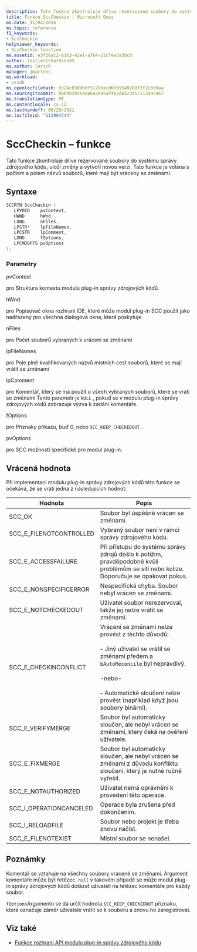 ```yaml
---
description: Tato funkce zkontroluje dříve rezervované soubory do systému správy zdrojového kódu, uloží změny a vytvoří novou verzi.
title: Funkce SccCheckin | Microsoft Docs
ms.date: 11/04/2016
ms.topic: reference
f1_keywords:
- SccCheckin
helpviewer_keywords:
- SccCheckin function
ms.assetid: e3f26ac2-6163-42e1-a764-22cfea5a3bc6
author: leslierichardson95
ms.author: lerich
manager: jmartens
ms.workload:
- vssdk
ms.openlocfilehash: d324c03096df5178decd6f6954928df3f2c6b9aa
ms.sourcegitcommit: bab002936a9a642e45af407d652345c113a9c467
ms.translationtype: MT
ms.contentlocale: cs-CZ
ms.lasthandoff: 06/25/2021
ms.locfileid: "112904744"
---
```

# <a name="scccheckin-function"></a>SccCheckin – funkce
Tato funkce zkontroluje dříve rezervované soubory do systému správy zdrojového kódu, uloží změny a vytvoří novou verzi. Tato funkce je volána s počtem a polem názvů souborů, které mají být vráceny se změnami.

## <a name="syntax"></a>Syntaxe

```cpp
SCCRTN SccCheckin (
   LPVOID    pvContext,
   HWND      hWnd,
   LONG      nFiles,
   LPSTR*    lpFileNames,
   LPCSTR    lpComment,
   LONG      fOptions,
   LPCMDOPTS pvOptions
);
```

### <a name="parameters"></a>Parametry
 pvContext

pro Struktura kontextu modulu plug-in správy zdrojových kódů.

 hWnd

pro Popisovač okna rozhraní IDE, které může modul plug-in SCC použít jako nadřazený pro všechna dialogová okna, která poskytuje.

 nFiles

pro Počet souborů vybraných k vrácení se změnami

 lpFileNames

pro Pole plně kvalifikovaných názvů místních cest souborů, které se mají vrátit se změnami

 lpComment

pro Komentář, který se má použít u všech vybraných souborů, které se vrátí se změnami Tento parametr je `NULL` , pokud se v modulu plug-in správy zdrojových kódů zobrazuje výzva k zadání komentáře.

 fOptions

pro Příznaky příkazu, buď 0, nebo `SCC_KEEP_CHECKEDOUT` .

 pvOptions

pro SCC možnosti specifické pro modul plug-in.

## <a name="return-value"></a>Vrácená hodnota
 Při implementaci modulu plug-in správy zdrojových kódů této funkce se očekává, že se vrátí jedna z následujících hodnot:

|Hodnota|Popis|
|-----------|-----------------|
|SCC_OK|Soubor byl úspěšně vrácen se změnami.|
|SCC_E_FILENOTCONTROLLED|Vybraný soubor není v rámci správy zdrojového kódu.|
|SCC_E_ACCESSFAILURE|Při přístupu do systému správy zdrojů došlo k potížím, pravděpodobně kvůli problémům se sítí nebo kolize. Doporučuje se opakovat pokus.|
|SCC_E_NONSPECIFICERROR|Nespecifická chyba. Soubor nebyl vrácen se změnami.|
|SCC_E_NOTCHECKEDOUT|Uživatel soubor nerezervoval, takže jej nelze vrátit se změnami.|
|SCC_E_CHECKINCONFLICT|Vrácení se změnami nelze provést z těchto důvodů:<br /><br /> – Jiný uživatel se vrátil se změnami předem a `bAutoReconcile` byl nepravdivý.<br /><br /> -nebo-<br /><br /> – Automatické sloučení nelze provést (například když jsou soubory binární).|
|SCC_E_VERIFYMERGE|Soubor byl automaticky sloučen, ale nebyl vrácen se změnami, který čeká na ověření uživatele.|
|SCC_E_FIXMERGE|Soubor byl automaticky sloučen, ale nebyl vrácen se změnami z důvodu konfliktu sloučení, který je nutné ručně vyřešit.|
|SCC_E_NOTAUTHORIZED|Uživatel nemá oprávnění k provedení této operace.|
|SCC_I_OPERATIONCANCELED|Operace byla zrušena před dokončením.|
|SCC_I_RELOADFILE|Soubor nebo projekt je třeba znovu načíst.|
|SCC_E_FILENOTEXIST|Místní soubor se nenašel.|

## <a name="remarks"></a>Poznámky
 Komentář se vztahuje na všechny soubory vracené se změnami. Argument komentáře může být řetězec. `null` v takovém případě se může modul plug-in správy zdrojových kódů dotázat uživateli na řetězec komentáře pro každý soubor.

 `fOptions`Argumentu se dá určit hodnota `SCC_KEEP_CHECKEDOUT` příznaku, která označuje záměr uživatele vrátit se k souboru a znovu ho zaregistrovat.

## <a name="see-also"></a>Viz také
- [Funkce rozhraní API modulu plug-in správy zdrojového kódu](../extensibility/source-control-plug-in-api-functions.md)
